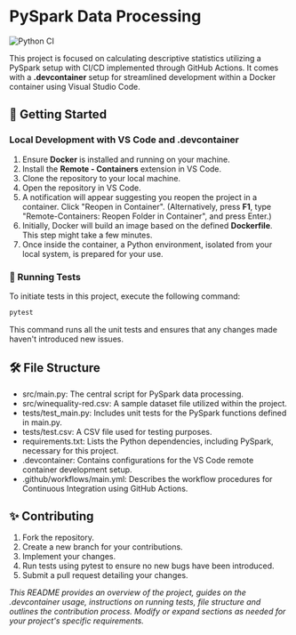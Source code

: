 # PySpark Data Processing

![Python CI](https://github.com/aghakishiyeva/ids706-mini-project-10/actions/workflows/main.yml/badge.svg) 

This project is focused on calculating descriptive statistics utilizing a PySpark setup with CI/CD implemented through GitHub Actions. It comes with a **.devcontainer** setup for streamlined development within a Docker container using Visual Studio Code. 
 
## 🚀 Getting Started

### Local Development with VS Code and .devcontainer
1. Ensure **Docker** is installed and running on your machine.
2. Install the **Remote - Containers** extension in VS Code.
3. Clone the repository to your local machine.
4. Open the repository in VS Code.
5. A notification will appear suggesting you reopen the project in a container. Click "Reopen in Container". (Alternatively, press **F1**, type "Remote-Containers: Reopen Folder in Container", and press Enter.)
6. Initially, Docker will build an image based on the defined **Dockerfile**. This step might take a few minutes.
7. Once inside the container, a Python environment, isolated from your local system, is prepared for your use.

### 🧪 Running Tests

To initiate tests in this project, execute the following command:

```bash
pytest
```
 
This command runs all the unit tests and ensures that any changes made haven't introduced new issues.

## 🛠️ File Structure
* src/main.py: The central script for PySpark data processing.
* src/winequality-red.csv: A sample dataset file utilized within the project.
* tests/test_main.py:  Includes unit tests for the PySpark functions defined in main.py.
* tests/test.csv: A CSV file used for testing purposes.
* requirements.txt: Lists the Python dependencies, including PySpark, necessary for this project.
* .devcontainer: Contains configurations for the VS Code remote container development setup.
* .github/workflows/main.yml: Describes the workflow procedures for Continuous Integration using GitHub Actions.

## ✨ Contributing
1. Fork the repository.<br>
2. Create a new branch for your contributions.<br>
3. Implement your changes.<br>
4. Run tests using pytest to ensure no new bugs have been introduced.<br>
5. Submit a pull request detailing your changes.

*_This README provides an overview of the project, guides on the .devcontainer usage, instructions on running tests, file structure and outlines the contribution process. Modify or expand sections as needed for your project's specific requirements._*


